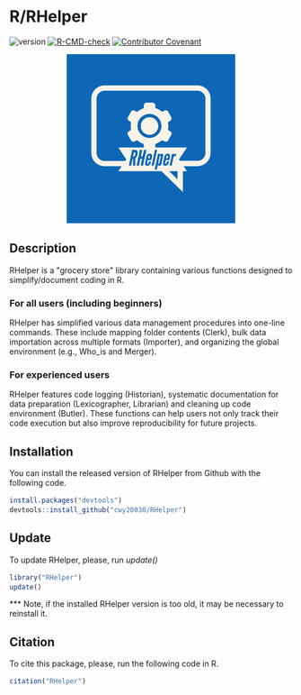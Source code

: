 # R/RHelper

![version](https://img.shields.io/badge/version-1.9.4-blue)
[![R-CMD-check](https://github.com/cwy20030/RHelper/actions/workflows/R-CMD-check.yaml/badge.svg)](https://github.com/cwy20030/RHelper/actions/workflows/R-CMD-check.yaml)
[![Contributor Covenant](https://img.shields.io/badge/Contributor%20Covenant-2.1-4baaaa.svg)](code_of_conduct.md)

<div align="center">
  <img src="RHelper-logos.jpeg" width="300px" />
</div>

## Description
RHelper is a "grocery store" library containing various functions designed to simplify/document coding in R. 

### For all users (including beginners)
RHelper has simplified various data management procedures into one-line commands. These include mapping folder contents (Clerk), bulk data importation across multiple formats (Importer), and organizing the global environment (e.g., Who_is and Merger). 

### For experienced users
RHelper features code logging (Historian), systematic documentation for data preparation (Lexicographer, Librarian) and cleaning up code environment (Butler). These functions can help users not only track their code execution but also improve reproducibility for future projects.  

## Installation
You can install the released version of RHelper from Github with the following code.
``` r
install.packages("devtools")
devtools::install_github("cwy20030/RHelper")
``` 

## Update
To update RHelper, please, run <i> update() </i>
``` r
library("RHelper")
update()
```
*** Note, if the installed RHelper version is too old, it may be necessary to reinstall it.

## Citation
To cite this package, please, run the following code in R.
``` r
citation("RHelper")
``` 

